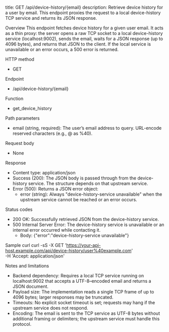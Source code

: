 title: GET /api/device-history/{email}
description: Retrieve device history for a user by email. This endpoint proxies the request to a local device-history TCP service and returns its JSON response.

Overview
This endpoint fetches device history for a given user email. It acts as a thin proxy: the server opens a raw TCP socket to a local device-history service (localhost:9002), sends the email, waits for a JSON response (up to 4096 bytes), and returns that JSON to the client. If the local service is unavailable or an error occurs, a 500 error is returned.

HTTP method
- GET

Endpoint
- /api/device-history/{email}

Function
- get_device_history

Path parameters
- email (string, required): The user’s email address to query. URL-encode reserved characters (e.g., @ as %40).

Request body
- None

Response
- Content type: application/json
- Success (200): The JSON body is passed through from the device-history service. The structure depends on that upstream service.
- Error (500): Returns a JSON error object:
  - error (string): Always "device-history-service unavailable" when the upstream service cannot be reached or an error occurs.

Status codes
- 200 OK: Successfully retrieved JSON from the device-history service.
- 500 Internal Server Error: The device-history service is unavailable or an internal error occurred while contacting it.
  - Body: {"error":"device-history-service unavailable"}

Sample curl
    curl -sS -X GET 'https://your-api-host.example.com/api/device-history/user%40example.com' \
      -H 'Accept: application/json'

Notes and limitations
- Backend dependency: Requires a local TCP service running on localhost:9002 that accepts a UTF-8–encoded email and returns a JSON document.
- Payload size: The implementation reads a single TCP frame of up to 4096 bytes; larger responses may be truncated.
- Timeouts: No explicit socket timeout is set; requests may hang if the upstream service does not respond.
- Encoding: The email is sent to the TCP service as UTF-8 bytes without additional framing or delimiters; the upstream service must handle this protocol.